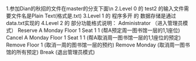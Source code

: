 1.参加Dian的秋招的文件在master的分支下面\n
2.Level 0 的 test2 的输入文件需要文件名是Plain Text(格式是.txt)
3.Level 1 的 程序多开 的 数据存储是通过data.txt实现的
4.Level 2 的 部分功能格式说明：
  Administrator （进入管理员模式）
  Reserve A Monday Floor 1 Seat 1 1 (帮A预定周一图书馆一层的1,1座位)
  Cancel A Monday Floor 1 Seat 1 1 (帮A取消周一图书馆一层的1,1座位的预定)
  Remove Floor 1 (取消一周的图书馆一层的预约)
  Remove Monday (取消周一图书馆的所有预定)
  Break (退出管理员模式)
